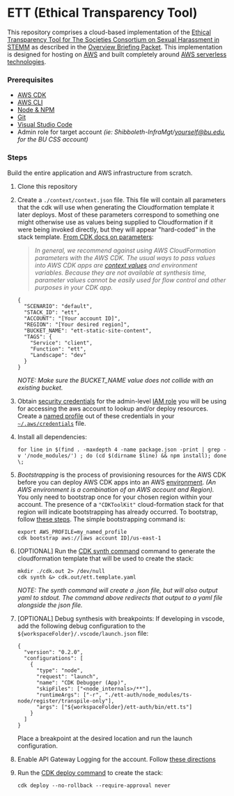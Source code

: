# ETT (Ethical Transparency Tool)

This repository comprises a cloud-based implementation of the [Ethical Transparency Tool for The Societies Consortium on Sexual Harassment in STEMM](https://societiesconsortium.com/ett/) as described in the [Overview Briefing Packet](https://societiesconsortium.com/wp-content/uploads/2022/12/Ethical-Transparency-Tool-Briefing-Packet-Without-Forms.pdf). This implementation is designed for hosting on [AWS](https://aws.amazon.com/) and built completely around [AWS serverless technologies](https://aws.amazon.com/serverless/).

### Prerequisites

- [AWS CDK](https://docs.aws.amazon.com/cdk/v2/guide/home.html)
- [AWS CLI](https://aws.amazon.com/cli/)
- [Node & NPM](https://nodejs.org/en/download)
- [Git](https://git-scm.com/book/en/v2/Getting-Started-Installing-Git)
- [Visual Studio Code](https://code.visualstudio.com/download)
- Admin role for target account *(ie: Shibboleth-InfraMgt/yourself@bu.edu, for the BU CSS account)*

### Steps

Build the entire application and AWS infrastructure from scratch.

1. Clone this repository
  
1. Create a `./context/context.json` file.
   This file will contain all parameters that the cdk will use when generating the Cloudformation template it later deploys. Most of these parameters correspond to something one might otherwise use as values being supplied to Cloudformation if it were being invoked directly, but they will appear "hard-coded" in the stack template. [From CDK docs on parameters](https://docs.aws.amazon.com/cdk/v2/guide/parameters.html):

   > *In general, we recommend against using AWS CloudFormation parameters with the AWS CDK. The usual ways to pass values into AWS CDK apps are [context values](https://docs.aws.amazon.com/cdk/v2/guide/context.html) and environment variables. Because they are not available at synthesis time, parameter values cannot be easily used for flow control and other purposes in your CDK app.*

   ```
   {
     "SCENARIO": "default",
     "STACK_ID": "ett",
     "ACCOUNT": "[Your account ID]",
     "REGION": "[Your desired region]",
     "BUCKET_NAME": "ett-static-site-content",
     "TAGS": {
       "Service": "client",
       "Function": "ett",
       "Landscape": "dev"
     }
   }
   ```

   *NOTE: Make sure the BUCKET_NAME value does not collide with an existing bucket.*

2. Obtain [security credentials](https://docs.aws.amazon.com/IAM/latest/UserGuide/security-creds.html?icmpid=docs_homepage_genref) for the admin-level [IAM role](https://docs.aws.amazon.com/IAM/latest/UserGuide/id_roles.html) you will be using for accessing the aws account to lookup and/or deploy resources.
   Create a [named profile](https://docs.aws.amazon.com/cli/latest/userguide/cli-configure-files.html#cli-configure-files-using-profiles) out of these credentials in your [`~/.aws/credentials`](https://docs.aws.amazon.com/cli/latest/userguide/cli-configure-files.html#cli-configure-files-where) file.

3. Install all dependencies:

   ```
   for line in $(find . -maxdepth 4 -name package.json -print | grep -v '/node_modules/') ; do (cd $(dirname $line) && npm install); done \;
   ```

4. *Bootstrapping* is the process of provisioning resources for the AWS CDK before you can deploy AWS CDK apps into an AWS [environment](https://docs.aws.amazon.com/cdk/v2/guide/environments.html). *(An AWS environment is a combination of an AWS account and Region).* You only need to bootstrap once for your chosen region within your account. The presence of a `"CDKToolKit"` cloud-formation stack for that region will indicate bootstrapping has already occurred. To bootstrap, follow [these steps](https://docs.aws.amazon.com/cdk/v2/guide/bootstrapping.html#bootstrapping-howto). The simple bootstrapping command is:

   ```
   export AWS_PROFILE=my_named_profile
   cdk bootstrap aws://[aws account ID]/us-east-1
   ```

5. [OPTIONAL] Run the [CDK synth command](https://docs.aws.amazon.com/cdk/v2/guide/cli.html#cli-synth) command to generate the cloudformation template that will be used to create the stack:

   ```
   mkdir ./cdk.out 2> /dev/null
   cdk synth &> cdk.out/ett.template.yaml
   ```

   *NOTE: The synth command will create a .json file, but will also output yaml to stdout. The command above redirects that output to a yaml file alongside the json file.*

6. [OPTIONAL] Debug synthesis with breakpoints:
   If developing in vscode, add the following debug configuration to the `${workspaceFolder}/.vscode/launch.json` file:

   ```
   {
     "version": "0.2.0",
     "configurations": [
       {
         "type": "node",
         "request": "launch",
         "name": "CDK Debugger (App)",
         "skipFiles": ["<node_internals>/**"],
         "runtimeArgs": ["-r", "./ett-auth/node_modules/ts-node/register/transpile-only"],
         "args": ["${workspaceFolder}/ett-auth/bin/ett.ts"]
       }
     ]
   }
   ```

   Place a breakpoint at the desired location and run the launch configuration.

6. Enable API Gateway Logging for the account. Follow [these directions](./docs/EnableApiGatewayLogging.md)
  
6. Run the [CDK deploy command](https://docs.aws.amazon.com/cdk/v2/guide/cli.html#cli-deploy) to create the stack:

   ```
   cdk deploy --no-rollback --require-approval never
   ```

